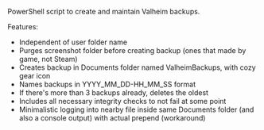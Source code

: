 PowerShell script to create and maintain Valheim backups.

Features:

- Independent of user folder name
- Purges screenshot folder before creating backup (ones that made by game, not Steam)
- Creates backup in Documents folder named ValheimBackups, with cozy gear icon
- Names backups in YYYY_MM_DD-HH_MM_SS format
- If there's more than 3 backups already, deletes the oldest
- Includes all necessary integrity checks to not fail at some point
- Minimalistic logging into nearby file inside same Documents folder (and also a console output) with actual prepend (workaround)
